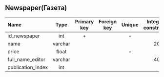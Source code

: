 ## Newspaper(Газета)

|Name|Type|Primary key|Foreign key|Unique|Integrity constraints|Null/not null|
|:----|:----:|:-----------:|:-----------:|:------:|:----------------------:|:------:|
|id_newspaper|int|+| | + | |not null|
|name|varchar| | | | 20| not null|
|price|float| | | + | | not null|
|full_name_editor|varchar| | | | 40| not null|
|publication_index|int| | | | | not null|